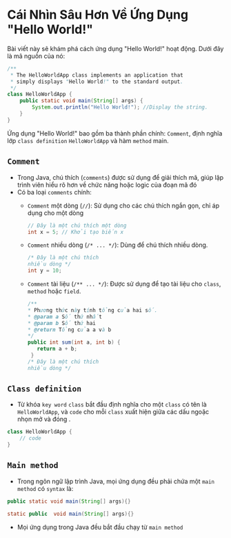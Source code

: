 # Cái Nhìn Sâu Hơn Về Ứng Dụng "Hello World!"

Bài viết này sẽ khám phá cách ứng dụng "Hello World!" hoạt động. Dưới đây là mã nguồn của nó:


``` java
/**
 * The HelloWorldApp class implements an application that
 * simply displays "Hello World!" to the standard output.
 */
class HelloWorldApp {
    public static void main(String[] args) {
        System.out.println("Hello World!"); //Display the string.
    }
}
```

Ứng dụng "Hello World!" bao gồm ba thành phần chính: `Comment`, định nghĩa lớp `class definition` `HelloWorldApp` và hàm `method` main.

## `Comment`
 + Trong Java, chú thích (`comments`) được sử dụng để giải thích mã, giúp lập trình viên hiểu rõ hơn về chức năng hoặc logic của đoạn mã đó
 + Có ba loại `comments` chính:
   + `Comment` một dòng (`//`): Sử dụng cho các chú thích ngắn gọn, chỉ áp dụng cho một dòng
      ``` java 
      // Đây là một chú thích một dòng
      int x = 5; // Khởi tạo biến x
      ```

   + `Comment` nhiều dòng (`/* ... */`): Dùng để chú thích nhiều dòng.
      ``` java 
      /* Đây là một chú thích 
      nhiều dòng */
      int y = 10;
      ```

   + `Comment` tài liệu (`/** ... */`): Được sử dụng để tạo tài liệu cho `class`, `method` hoặc `field`.
      ``` java 
      /**
      * Phương thức này tính tổng của hai số.
      * @param a Số thứ nhất
      * @param b Số thứ hai
      * @return Tổng của a và b
      */
      public int sum(int a, int b) {
         return a + b;
       }
      /* Đây là một chú thích 
      nhiều dòng */
      ```
## `Class definition`
+ Từ khóa `key word` `class` bắt đầu định nghĩa cho một `class` có tên là `HelloWorldApp`, và `code` cho mỗi `class` xuất hiện giữa các dấu ngoặc nhọn mở và đóng .
``` java 
class HelloWorldApp {
    // code 
}
```
## `Main method`
+ Trong ngôn ngữ lập trình Java, mọi ứng dụng đều phải chứa một `main method` có `syntax` là:
``` java 
public static void main(String[] args){}

static public  void main(String[] args){}
```
+ Mọi ứng dụng trong Java đều bắt đầu chạy từ `main method`